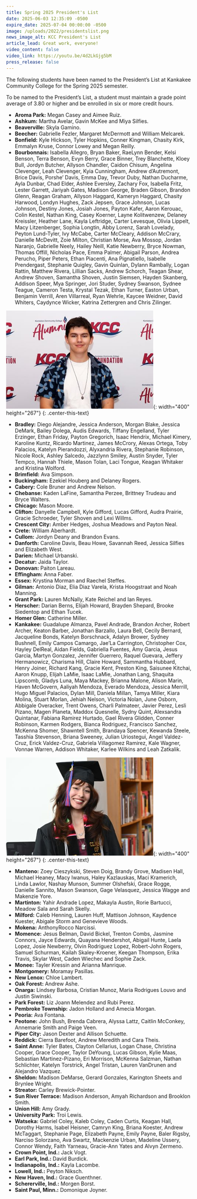 ```yaml
---
title: Spring 2025 President's List
date: 2025-06-03 12:35:09 -0500
expire_date: 2025-07-04 00:00:00 -0500
image: /uploads/2022/presidentslist.png
news_image_alt: KCC President's List
article_lead: Great work, everyone!
video_content: false
video_link: https://youtu.be/4d2LkGjg5bM
press_release: false
---
```

The following students have been named to the President’s List at Kankakee Community College for the Spring 2025 semester.

To be named to the President’s List, a student must maintain a grade point average of 3.80 or higher and be enrolled in six or more credit hours.

* **Aroma Park:** Megan Casey and Aimee Ruiz.
* **Ashkum:** Martha Avelar, Gavin McKee and Miya Silfies.
* **Beaverville:** Skyla Gamino.
* **Beecher:** Gabrielle Fezler, Margaret McDermott and William Melcarek.
* **Bonfield:** Kyle Hickson, Tyler Hopkins, Conner Kingman, Chasity Kirk, Emmalyn Kruse, Connor Lowey and Megan Reilly.
* **Bourbonnais:** Isabella Allegro, Bryan Baker, RaeLynn Bender, Kelsi Benson, Terra Benson, Evyn Berry, Grace Binner, Trey Blanchette, Kloey Bull, Jordyn Butcher, Allyson Chandler, Caidon Chisum, Angelina Clevenger, Leah Clevenger, Kyia Cunningham, Andrew d’Autremont, Brice Davis, Porshe’ Davis, Emma Day, Trevor Duby, Nathan Ducharme, Ayla Dunbar, Chad Elder, Ashlee Eversley, Zachary Fox, Isabella Fritz, Lester Garrett, Jariyah Gates, Madison George, Braden Gibson, Brandon Glenn, Reagan Graham, Allyson Haggard, Kameryn Haggard, Chasity Harwood, Londyn Hughes, Zack Jepsen, Grace Johnson, Lucas Johnson, Destiny Jones, Josiah Jones, Payton Kafer, Aaron Kerouac, Colin Kestel, Nathan King, Casey Koerner, Layne Kolitwenzew, Delaney Kreissler, Heather Lane, Kayla Leftridge, Carter Levesque, Olivia Lippelt, Macy Litzenberger, Sophia Longtin, Abby Lorenz, Sarah Lovelady, Peyton Lund-Tyler, Ivy McCabe, Carter McCleary, Addison McCrary, Danielle McDevitt, Zoie Milton, Christian Morse, Ava Mossop, Jordan Naranjo, Gabrielle Neely, Hailey Neill, Katie Newberry, Bryce Nowman, Thomas Offill, Nicholas Pace, Emma Palmer, Abigail Parson, Andrea Perucho, Piper Peters, Ethan Piacenti, Ana Pignatiello, Isabelle Prendergast, Stephanie Quigley, Gavin Quinlan, Dylann Rambally, Logan Rattin, Matthew Rivera, Lillian Sacks, Andrew Schorch, Teagan Shear, Andrew Shoven, Samantha Shoven, Justin Siemsen, Hayden Skanberg, Addison Speer, Mya Springer, Jori Studer, Sydney Swanson, Sydnee Teague, Cameron Testa, Krystal Tezak, Ethan Turner, Easton Urban, Benjamin Verrill, Aren Villarreal, Ryan Wehrle, Kaycee Weidner, David Whiters, Caydynce Wicker, Katrina Zettergren and Chris Zilinger.

![KCC student Lester Garrett of Bourbonnais](/uploads/2023/lestergarrett-sp25pl-400x267.jpg "KCC student Lester Garrett of Bourbonnais"){: width="400" height="267"}
{: .center-this-text}

* **Bradley:** Diego Alejandre, Jessica Anderson, Morgan Blake, Jessica DeMark, Bailey Dolega, Audis Edwards, Tiffany Engelland, Tyler Erzinger, Ethan Friday, Payton Gregorich, Isaac Hendrix, Michael Kimery, Karoline Kuntz, Ricardo Martinez, James McCrory, Alexas Ortega, Toby Palacios, Katelyn Pierandozzi, Alyxandria Rivera, Stephanie Robinson, Nicole Rock, Ashley Salcedo, Jazzlynn Smiley, Austin Snyder, Tyler Tempco, Hannah Thiele, Mason Tolan, Laci Tongue, Keagan Whitaker and Kristina Wolford.
* **Brimfield:** Ava Simpson.
* **Buckingham:** Ezekiel Houberg and Delaney Rogers.
* **Cabery:** Cole Bruner and Andrew Nelson.
* **Chebanse:** Kaden LaFine, Samantha Perzee, Brittney Trudeau and Bryce Walters.
* **Chicago:** Mason Moore.
* **Clifton:** Danyelle Campbell, Kyle Gifford, Lucas Gifford, Audra Prairie, Gracie Schroeder, Tyler Shoven and Lexi Willms.
* **Crescent City:** Amber Hedges, Joshua Meadows and Payton Neal.
* **Crete:** William Aberhardt.
* **Cullom:** Jordyn Deany and Brandon Evans.
* **Danforth:** Caroline Davis, Beau Howe, Savannah Reed, Jessica Silfies and Elizabeth West.
* **Darien:** Michael Urbanski.
* **Decatur:** Jaida Taylor.
* **Donovan:** Paiton Lareau.
* **Effingham:** Anna Faber.
* **Essex:** Krystina Morman and Raechel Steffes.
* **Gilman:** Antonio Diaz, Elia Diaz Varela, Krista Hoogstraat and Noah Manning.
* **Grant Park:** Lauren McNally, Kate Reichel and Ian Reyes.
* **Herscher:** Darian Berns, Elijah Howard, Brayden Shepard, Brooke Siedentop and Ethan Tucek.
* **Homer Glen:** Catherine Miller.
* **Kankakee:** Guadalupe Almanza, Pavel Andrade, Brandon Archer, Robert Archer, Keaton Barber, Jonathan Barzallo, Laura Bell, Cecily Bernard, Jacqueline Bonds, Katelyn Borschnack, Adalyn Brower, Sydney Bushnell, Emily Campos Camargo, Jae’La Carrington, Christopher Cox, Hayley DelReal, Aidan Fields, Gabriella Fuentes, Amy Garcia, Jesus Garcia, Martyn Gonzalez, Jennifer Guerrero, Raquel Guevara, Jeffery Hermanowicz, Charisma Hill, Claire Howard, Sammantha Hubbard, Henry Joiner, Richard Kang, Gracie Kent, Preston King, Saisunee Kitchai, Aaron Knupp, Elijah LaMie, Isaac LaMie, Jonathan Lang, Shaquita Lipscomb, Gladys Luna, Maya Mackey, Brianna Malone, Alison Marin, Haven McGovern, Aaliyah Mendoza, Everado Mendoza, Jessica Merrill, Hugo Miguel Palacios, Dylan Mill, Daniela Millan, Tamya Miller, Kiara Molina, Stuart Morlan, Jehiah Nelson, Victoria Nolan, June Osborn, Abbigale Overacker, Trent Owens, Charli Palmateer, Javier Perez, Lesli Pizano, Magen Planeta, Maddox Quesnelle, Sydny Quint, Alexsandra Quintanar, Fabiana Ramirez Hurtado, Gael Rivera Glidden, Conner Robinson, Karmen Rodgers, Bianca Rodriguez, Francisco Sanchez, McKenna Shomer, Shawntell Smith, Brandaya Spencer, Kewanda Steele, Tasshia Stevenson, Briana Sweeney, Julian Uriostegui, Angel Valdez-Cruz, Erick Valdez-Cruz, Gabriela Villagomez Ramirez, Kale Wagner, Vonnae Warren, Addison Whitaker, Karlee Wilkins and Leah Zatkalik.

![KCC student Amy Garcia of Kankakee](/uploads/2023/amygarcia-sp25pl-400x267.jpg "KCC student Amy Garcia of Kankakee"){: width="400" height="267"}
{: .center-this-text}

* **Manteno:** Zoey Cieszykski, Steven Doig, Brandy Grove, Madisen Hall, Michael Heaney, Macy Iwanus, Haley Kazlauskas, Maci Kramerich, Linda Lawlor, Nashay Munson, Summer Olshefski, Grace Rogge, Danielle Sannito, Mason Swanson, Gage Velasquez, Jessica Wagge and Makenzie Yore.
* **Martinton:** Yahir Andrade Lopez, Makayla Austin, Rorie Bartucci, Meadow Sala and Sarah Skelly.
* **Milford:** Caleb Henning, Lauren Huff, Mattison Johnson, Kaydence Kuester, Abigale Storm and Genevieve Woods.
* **Mokena:** AnthonyRocco Narcissi.
* **Momence:** Jesus Belman, David Bickel, Trenton Combs, Jasmine Connors, Jayce Edwards, Quayana Hendershot, Abigail Hunte, Laela Lopez, Josie Newberry, Olvin Rodriguez Lopez, Robert-John Rogers, Samuel Schurman, Kailah Skaley-Kroener, Keegan Thompson, Erika Travis, Skylar West, Caden Wiechec and Sophie Zack.
* **Monee:** Tayler Kressin and Arianna Manrique.
* **Montgomery:** Moramay Pasillas.
* **New Lenox:** Chloe Lambert.
* **Oak Forest:** Andrew Ashe.
* **Onarga:** Lindsey Barbosa, Cristian Munoz, Maria Rodrigues Louvo and Justin Siwinski.
* **Park Forest:** Liz Joann Melendez and Rubi Perez.
* **Pembroke Township:** Jadon Holland and Amecia Morgan.
* **Peoria:** Ava Fontana.
* **Peotone:** John Bush, Brenda Cabrera, Alyssa Lattz, Caitlin McConkey, Annemarie Smith and Paige Veen.
* **Piper City:** Jason Dexter and Allison Schuette.
* **Reddick:** Cierra Barefoot, Andrew Meredith and Cara Theis.
* **Saint Anne:** Tyler Bates, Clayton Cellarius, Logan Chase, Christina Cooper, Grace Cooper, Taylor DeYoung, Lucas Gibson, Kylie Maas, Sebastian Martinez-Pizano, Eri Morrison, McKenna Salzman, Nathan Schlichter, Katelyn Torstrick, Angel Tristan, Lauren VanDrunen and Alejandro Vazquez.
* **Sheldon:** Madison DeMarse, Gerard Gonzales, Karington Sheets and Brynlee Wright.
* **Streator:** Carley Brewick-Pointer.
* **Sun River Terrace:** Madison Anderson, Amyah Richardson and Brooklon Smith.
* **Union Hill:** Amy Grady.
* **University Park:** Troi Lewis.
* **Watseka:** Gabriel Coley, Kaleb Coley, Caden Curtis, Keagan Hall, Dorothy Harms, Isabel Heisner, Camryn King, Briana Koester, Andrew McTaggart, Stephanie Page, Elizabeth Payne, Emily Payne, Baler Rigsby, Narciso Solorzano, Ava Swartz, Mackenzie Urban, Madeline Ussery, Connor Wendy, Faith Yarneau, Gracie-Ann Yates and Alvyn Zermeno.
* **Crown Point, Ind.:** Jack Vogt.
* **Earl Park, Ind.:** David Burdick.
* **Indianapolis, Ind.:** Kayla Lacombe.
* **Lowell, Ind.:** Peyton Niksch.
* **New Haven, Ind.:** Grace Guenthner.
* **Schererville, Ind.:** Morgen Borst.
* **Saint Paul, Minn.:** Domonique Joyner.